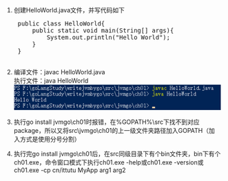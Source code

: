 1. 创建HelloWorld.java文件，并写代码如下<br/>
	<pre>
	public class HelloWorld{
        public static void main(String[] args){
            System.out.println("Hello World");
        }
    }
	</pre>

2. 编译文件：javac HelloWorld.java<br/>
   执行文件：java HelloWorld<br/>
   ![](https://raw.githubusercontent.com/hujiapeng/writejvmbygo/master/src/jvmgo/ch01/imgs/helloworld.png)

3. 执行go install jvmgo\ch01时报错，在%GOPATH%\src下找不到对应package，所以又将src\jvmgo\ch01的上一级文件夹路径加入GOPATH（加入方式是使用分号分割）
4. 执行完go install jvmgo\ch01后，在src同级目录下有个bin文件夹，bin下有个ch01.exe，命令窗口模式下执行ch01.exe -help或ch01.exe -version或ch01.exe -cp cn/ittutu MyApp arg1 arg2
   ![]()
    
